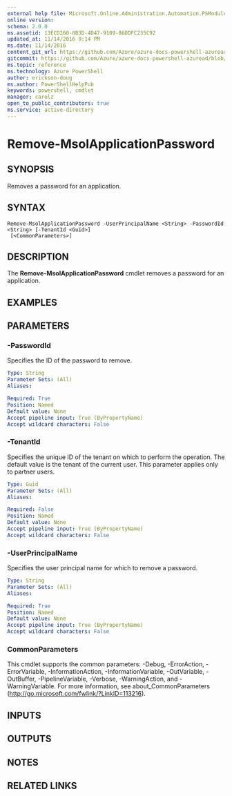 ```yaml
---
external help file: Microsoft.Online.Administration.Automation.PSModule.dll-Help.xml
online version:
schema: 2.0.0
ms.assetid: 13ECD260-8B3D-4D47-9109-86DDFC235C92
updated_at: 11/14/2016 9:14 PM
ms.date: 11/14/2016
content_git_url: https://github.com/Azure/azure-docs-powershell-azuread/blob/master/Azure%20AD%20Cmdlets/MSOnline/v1/Remove-MsolApplicationPassword.md
gitcommit: https://github.com/Azure/azure-docs-powershell-azuread/blob/2fc7c934766545163d747d78fd2431e341b5bd4f/Azure%20AD%20Cmdlets/MSOnline/v1/Remove-MsolApplicationPassword.md
ms.topic: reference
ms.technology: Azure PowerShell
author: erickson-doug
ms.author: PowerShellHelpPub
keywords: powershell, cmdlet
manager: carolz
open_to_public_contributors: true
ms.service: active-directory
---
```


# Remove-MsolApplicationPassword

## SYNOPSIS
Removes a password for an application.

## SYNTAX

```
Remove-MsolApplicationPassword -UserPrincipalName <String> -PasswordId <String> [-TenantId <Guid>]
 [<CommonParameters>]
```

## DESCRIPTION
The **Remove-MsolApplicationPassword** cmdlet removes a password for an application.


## EXAMPLES


## PARAMETERS

### -PasswordId
Specifies the ID of the password to remove.

```yaml
Type: String
Parameter Sets: (All)
Aliases:

Required: True
Position: Named
Default value: None
Accept pipeline input: True (ByPropertyName)
Accept wildcard characters: False
```

### -TenantId
Specifies the unique ID of the tenant on which to perform the operation.
The default value is the tenant of the current user.
This parameter applies only to partner users.

```yaml
Type: Guid
Parameter Sets: (All)
Aliases:

Required: False
Position: Named
Default value: None
Accept pipeline input: True (ByPropertyName)
Accept wildcard characters: False
```

### -UserPrincipalName
Specifies the user principal name for which to remove a password.

```yaml
Type: String
Parameter Sets: (All)
Aliases:

Required: True
Position: Named
Default value: None
Accept pipeline input: True (ByPropertyName)
Accept wildcard characters: False
```

### CommonParameters
This cmdlet supports the common parameters: -Debug, -ErrorAction, -ErrorVariable, -InformationAction, -InformationVariable, -OutVariable, -OutBuffer, -PipelineVariable, -Verbose, -WarningAction, and -WarningVariable. For more information, see about_CommonParameters (http://go.microsoft.com/fwlink/?LinkID=113216).

## INPUTS

## OUTPUTS

## NOTES

## RELATED LINKS
